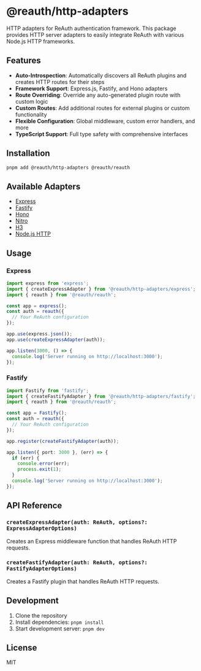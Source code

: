 # @reauth/http-adapters

HTTP adapters for ReAuth authentication framework. This package provides HTTP server adapters to easily integrate ReAuth with various Node.js HTTP frameworks.

## Features

- **Auto-Introspection**: Automatically discovers all ReAuth plugins and creates HTTP routes for their steps
- **Framework Support**: Express.js, Fastify, and Hono adapters
- **Route Overriding**: Override any auto-generated plugin route with custom logic
- **Custom Routes**: Add additional routes for external plugins or custom functionality
- **Flexible Configuration**: Global middleware, custom error handlers, and more
- **TypeScript Support**: Full type safety with comprehensive interfaces

## Installation

```bash
pnpm add @reauth/http-adapters @reauth/reauth
```

## Available Adapters

- [Express](#express)
- [Fastify](#fastify)
- [Hono](#hono)
- [Nitro](#nitro)
- [H3](#h3)
- [Node.js HTTP](#node-http)

## Usage

### Express

```typescript
import express from 'express';
import { createExpressAdapter } from '@reauth/http-adapters/express';
import { reauth } from '@reauth/reauth';

const app = express();
const auth = reauth({
  // Your ReAuth configuration
});

app.use(express.json());
app.use(createExpressAdapter(auth));

app.listen(3000, () => {
  console.log('Server running on http://localhost:3000');
});
```

### Fastify

```typescript
import Fastify from 'fastify';
import { createFastifyAdapter } from '@reauth/http-adapters/fastify';
import { reauth } from '@reauth/reauth';

const app = Fastify();
const auth = reauth({
  // Your ReAuth configuration
});

app.register(createFastifyAdapter(auth));

app.listen({ port: 3000 }, (err) => {
  if (err) {
    console.error(err);
    process.exit(1);
  }
  console.log('Server running on http://localhost:3000');
});
```

## API Reference

### `createExpressAdapter(auth: ReAuth, options?: ExpressAdapterOptions)`

Creates an Express middleware function that handles ReAuth HTTP requests.

### `createFastifyAdapter(auth: ReAuth, options?: FastifyAdapterOptions)`

Creates a Fastify plugin that handles ReAuth HTTP requests.

## Development

1. Clone the repository
2. Install dependencies: `pnpm install`
3. Start development server: `pnpm dev`

## License

MIT
